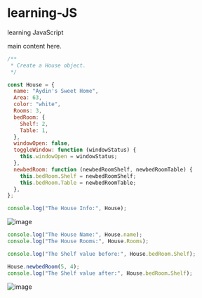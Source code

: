 # learning-JS
learning JavaScript

main content here.

```js
/**
 * Create a House object.
 */

const House = {
  name: "Aydin's Sweet Home",
  Area: 63,
  color: "white",
  Rooms: 3,
  bedRoom: {
    Shelf: 2,
    Table: 1,
  },
  windowOpen: false,
  toggleWindow: function (windowStatus) {
    this.windowOpen = windowStatus;
  },
  newbedRoom: function (newbedRoomShelf, newbedRoomTable) {
    this.bedRoom.Shelf = newbedRoomShelf;
    this.bedRoom.Table = newbedRoomTable;
  },
};

console.log("The House Info:", House);
```
![image](https://user-images.githubusercontent.com/49828191/111854945-661cf800-8922-11eb-8305-978863e2c297.png)



```js
console.log("The House Name:", House.name);
console.log("The House Rooms:", House.Rooms);

console.log("The Shelf value before:", House.bedRoom.Shelf);

House.newbedRoom(5, 4);
console.log("The Shelf value after:", House.bedRoom.Shelf);
```
![image](https://user-images.githubusercontent.com/49828191/111855001-9cf30e00-8922-11eb-99c4-4368096ca192.png)
